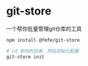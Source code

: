 # git-store
一个帮你批量管理git仓库的工具
```bash
npm install @fmfe/git-store

# cd 到你的目录，然后初始化配置
git-store init

```